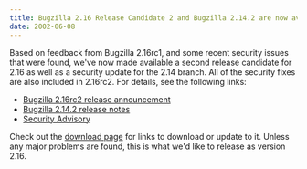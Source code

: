 ```yaml
---
title: Bugzilla 2.16 Release Candidate 2 and Bugzilla 2.14.2 are now available
date: 2002-06-08
---
```


Based on feedback from Bugzilla 2.16rc1, and some recent security issues
that were found, we've now made available a second release candidate for
2.16 as well as a security update for the 2.14 branch. All of the
security fixes are also included in 2.16rc2\. For details, see the
following links:

*   [Bugzilla 2.16rc2 release announcement](https://groups.google.com/groups?as_umsgid=p05111700b92746d4c9f6%40[10.0.1.203]&hl=en)
*   [Bugzilla 2.14.2 release notes](../releases/2.14.2/release-notes.html)
*   [Security Advisory](../security/2.14.2/)

Check out the [download page](../download/) for links to download or
update to it. Unless any major problems are found, this is what we'd
like to release as version 2.16.

